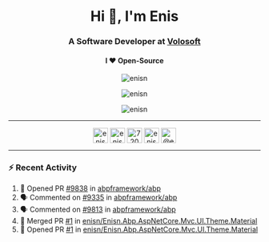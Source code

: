<h1 align="center">Hi 👋, I'm Enis</h1>
<h3 align="center">A Software Developer at <a href="https://volosoft.com/">Volosoft</a></h3>

<h4 align="center"> I ❤ Open-Source</h4>

<p align="center"> <img src="https://komarev.com/ghpvc/?username=enisn" alt="enisn" /> </p>

<p align="center">
<img src="https://github-readme-stats.vercel.app/api/top-langs/?username=enisn&layout=compact" alt="enisn" />
</p>

<p align="center">
<img src="https://github-readme-stats.vercel.app/api?username=enisn&show_icons=true" alt="enisn" />
</p>

<hr />

<p align="center">
<a href="https://dev.to/enisn" target="blank"><img align="center" src="https://cdn.jsdelivr.net/npm/simple-icons@3.0.1/icons/dev-dot-to.svg" alt="enisn" height="30" width="30" /></a>
<a href="https://twitter.com/enisnecipoglu" target="blank"><img align="center" src="https://cdn.jsdelivr.net/npm/simple-icons@3.0.1/icons/twitter.svg" alt="enisnecipoglu" height="30" width="30" /></a>
<a href="https://stackoverflow.com/users/7200126" target="blank"><img align="center" src="https://cdn.jsdelivr.net/npm/simple-icons@3.0.1/icons/stackoverflow.svg" alt="7200126" height="30" width="30" /></a>
<a href="https://instagram.com/enisnecipoglu" target="blank"><img align="center" src="https://cdn.jsdelivr.net/npm/simple-icons@3.0.1/icons/instagram.svg" alt="enisnecipoglu" height="30" width="30" /></a>
<a href="https://medium.com/@enis.necipoglu" target="blank"><img align="center" src="https://cdn.jsdelivr.net/npm/simple-icons@3.0.1/icons/medium.svg" alt="@enis.necipoglu" height="30" width="30" /></a>
</p>

<hr />

### :zap: Recent Activity

<!--START_SECTION:activity-->
1. 💪 Opened PR [#9838](https://github.com/abpframework/abp/pull/9838) in [abpframework/abp](https://github.com/abpframework/abp)
2. 🗣 Commented on [#9335](https://github.com/abpframework/abp/issues/9335) in [abpframework/abp](https://github.com/abpframework/abp)
3. 🗣 Commented on [#9813](https://github.com/abpframework/abp/issues/9813) in [abpframework/abp](https://github.com/abpframework/abp)
4. 🎉 Merged PR [#1](https://github.com/enisn/Enisn.Abp.AspNetCore.Mvc.UI.Theme.Material/pull/1) in [enisn/Enisn.Abp.AspNetCore.Mvc.UI.Theme.Material](https://github.com/enisn/Enisn.Abp.AspNetCore.Mvc.UI.Theme.Material)
5. 💪 Opened PR [#1](https://github.com/enisn/Enisn.Abp.AspNetCore.Mvc.UI.Theme.Material/pull/1) in [enisn/Enisn.Abp.AspNetCore.Mvc.UI.Theme.Material](https://github.com/enisn/Enisn.Abp.AspNetCore.Mvc.UI.Theme.Material)
<!--END_SECTION:activity-->
